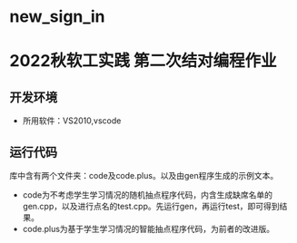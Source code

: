 # new_sign_in

# 2022秋软工实践 第二次结对编程作业

## 开发环境
* 所用软件：VS2010,vscode


## 运行代码
库中含有两个文件夹：code及code.plus。以及由gen程序生成的示例文本。
* code为不考虑学生学习情况的随机抽点程序代码，内含生成缺席名单的gen.cpp，以及进行点名的test.cpp。先运行gen，再运行test，即可得到结果。
* code.plus为基于学生学习情况的智能抽点程序代码，为前者的改进版。  

